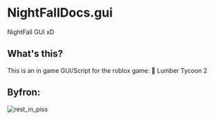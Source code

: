 # NightFallDocs.gui
NightFall GUI
xD

## What's this?
This is an in game GUI/Script for the roblox game: 🌳 Lumber Tycoon 2

## Byfron:
![rest_in_piss](https://user-images.githubusercontent.com/59181303/236354874-8be95ab4-deb7-4483-a9d9-f36ccc9fa58b.png)
